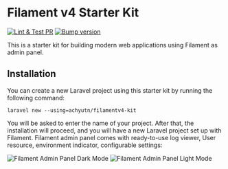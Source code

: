 # Filament v4 Starter Kit

[![Lint & Test PR](https://github.com/achyutkneupane/filamentv4-kit/actions/workflows/prlint.yml/badge.svg)](https://github.com/achyutkneupane/filamentv4-kit/actions/workflows/prlint.yml)
[![Bump version](https://github.com/achyutkneupane/filamentv4-kit/actions/workflows/tagrelease.yml/badge.svg)](https://github.com/achyutkneupane/filamentv4-kit/actions/workflows/tagrelease.yml)

This is a starter kit for building modern web applications using Filament as admin panel.

## Installation

You can create a new Laravel project using this starter kit by running the following command:

```shell
laravel new --using=achyutn/filamentv4-kit
```

You will be asked to enter the name of your project. After that, the installation will proceed, and you will have a new Laravel project set up with Filament.
Filament admin panel comes with ready-to-use log viewer, User resource, environment indicator, configurable settings:

![Filament Admin Panel Dark Mode](https://hamrocdn.com/qCx91jtdKDX9)
![Filament Admin Panel Light Mode](https://hamrocdn.com/a4YPBJVJeLx9)
